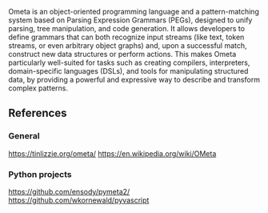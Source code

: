 Ometa is an object-oriented programming language and a pattern-matching system based on Parsing Expression Grammars (PEGs), designed to unify parsing, tree manipulation, and code generation. It allows developers to define grammars that can both recognize input streams (like text, token streams, or even arbitrary object graphs) and, upon a successful match, construct new data structures or perform actions. This makes Ometa particularly well-suited for tasks such as creating compilers, interpreters, domain-specific languages (DSLs), and tools for manipulating structured data, by providing a powerful and expressive way to describe and transform complex patterns.

## References

### General

https://tinlizzie.org/ometa/
https://en.wikipedia.org/wiki/OMeta

### Python projects

https://github.com/ensody/pymeta2/
https://github.com/wkornewald/pyvascript
